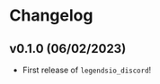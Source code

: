 # Changelog

<!--next-version-placeholder-->

## v0.1.0 (06/02/2023)

- First release of `legendsio_discord`!
